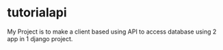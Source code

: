 # tutorialapi

My Project is to make a client based using API to access database using 2 app in 1 django project.
